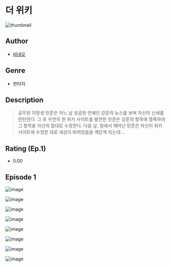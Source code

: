 # 더 위키
![thumbnail](https://image-comic.pstatic.net/user_contents_data/challenge_comic/2023/05/25/350546/upload_3833800462824792930_480x623.jpeg)

## Author
- [비네오](https://comic.naver.com/artistTitle?id=350546)

## Genre
- 판타지

## Description
> 공무원 지망생 민준은 어느 날 성공한 연예인 강훈의 뉴스를 보며 자신의 신세를 한탄한다. 그 후 우연히 한 위키 사이트를 발견한 민준은 강훈의 항목에 열폭하여 그 항목을 자신의 맘대로 수정한다. 다음 날, 잠에서 깨어난 민준은 자신이 위키 사이트에 수정한 대로 세상이 바뀌었음을 깨닫게 되는데...


## Rating (Ep.1)
- 0.00

## Episode 1
![image](https://image-comic.pstatic.net/user_contents_data/challenge_comic/2023/05/25/350546/upload_3918752024651641657.jpeg)

![image](https://image-comic.pstatic.net/user_contents_data/challenge_comic/2023/05/25/350546/upload_3979266047906101089.jpeg)

![image](https://image-comic.pstatic.net/user_contents_data/challenge_comic/2023/05/25/350546/upload_7089619516928374833.jpeg)

![image](https://image-comic.pstatic.net/user_contents_data/challenge_comic/2023/05/25/350546/upload_4135486645077028913.jpeg)

![image](https://image-comic.pstatic.net/user_contents_data/challenge_comic/2023/05/25/350546/upload_3545517322158028853.jpeg)

![image](https://image-comic.pstatic.net/user_contents_data/challenge_comic/2023/05/25/350546/upload_4048845140854453553.jpeg)

![image](https://image-comic.pstatic.net/user_contents_data/challenge_comic/2023/05/25/350546/upload_3847307970973427045.jpeg)

![image](https://image-comic.pstatic.net/user_contents_data/challenge_comic/2023/05/25/350546/upload_3919085194545870433.jpeg)
